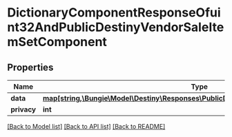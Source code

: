 # DictionaryComponentResponseOfuint32AndPublicDestinyVendorSaleItemSetComponent

## Properties
Name | Type | Description | Notes
------------ | ------------- | ------------- | -------------
**data** | [**map[string,\Bungie\Model\Destiny\Responses\PublicDestinyVendorSaleItemSetComponent]**](PublicDestinyVendorSaleItemSetComponent.md) |  | [optional] 
**privacy** | **int** |  | [optional] 

[[Back to Model list]](../README.md#documentation-for-models) [[Back to API list]](../README.md#documentation-for-api-endpoints) [[Back to README]](../README.md)


